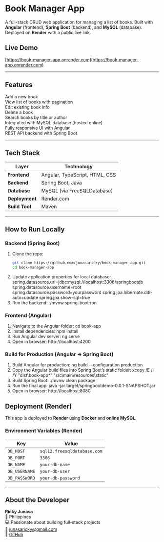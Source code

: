 #  Book Manager App

A full-stack CRUD web application for managing a list of books. Built with **Angular** (frontend), **Spring Boot** (backend), and **MySQL** (database). Deployed on **Render** with a public live link.

##  Live Demo

 [https://book-manager-app.onrender.com](https://book-manager-app.onrender.com)

---

##  Features

 Add a new book  
 View list of books with pagination  
 Edit existing book info  
 Delete a book  
 Search books by title or author  
 Integrated with MySQL database (hosted online)  
 Fully responsive UI with Angular  
 REST API backend with Spring Boot  

---

##  Tech Stack

| Layer         | Technology             |
|---------------|------------------------|
| **Frontend**  | Angular, TypeScript, HTML, CSS |
| **Backend**   | Spring Boot, Java      |
| **Database**  | MySQL (via FreeSQLDatabase) |
| **Deployment**| Render.com             |
| **Build Tool**| Maven                  |

---

##  How to Run Locally

###  Backend (Spring Boot)
1. Clone the repo:
    ```bash
    git clone https://github.com/junasaricky/book-manager-app.git
    cd book-manager-app
2. Update application.properties for local database:
    spring.datasource.url=jdbc:mysql://localhost:3306/springbootdb
    spring.datasource.username=root
    spring.datasource.password=yourpassword
    spring.jpa.hibernate.ddl-auto=update
    spring.jpa.show-sql=true
3. Run the backend:
    ./mvnw spring-boot:run

###  Frontend (Angular)
1. Navigate to the Angular folder:
    cd book-app
2. Install dependencies:
    npm install
3. Run Angular dev server:
    ng serve
4. Open in browser:
    http://localhost:4200

###  Build for Production (Angular → Spring Boot)
1. Build Angular for production:
    ng build --configuration production
2. Copy the Angular build files into Spring Boot’s static folder:
    xcopy /E /I /Y "dist\book-app\*" "src\main\resources\static\"
3. Build Spring Boot:
    ./mvnw clean package
4. Run the final app:
    java -jar target/springbootdemo-0.0.1-SNAPSHOT.jar
5. Open in browser:
    http://localhost:8080
    
##  Deployment (Render)

This app is deployed to **Render** using **Docker** and **online MySQL**.

###  Environment Variables (Render)

| Key           | Value                        |
|---------------|------------------------------|
| `DB_HOST`     | `sql12.freesqldatabase.com`  |
| `DB_PORT`     | `3306`                       |
| `DB_NAME`     | `your-db-name`               |
| `DB_USERNAME` | `your-db-user`               |
| `DB_PASSWORD` | `your-db-password`           |

---

##  About the Developer

**Ricky Junasa**  
📍 Philippines  
💻 Passionate about building full-stack projects  
📧 [junasaricky@gmail.com](mailto:junasaricky@gmail.com)  
🔗 [GitHub](https://github.com/junasaricky)

